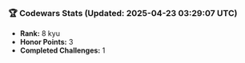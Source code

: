 ### 🏆 Codewars Stats (Updated: 2025-04-23 03:29:07 UTC)

- **Rank:** 8 kyu
- **Honor Points:** 3
- **Completed Challenges:** 1
